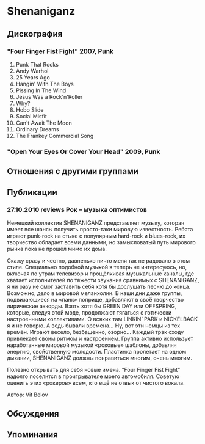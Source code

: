 # Shenaniganz



## Дискография

### "Four Finger Fist Fight" 2007, Punk

1. Punk That Rocks
2. Andy Warhol
3. 25 Years Ago
4. Hangin' With The Boys
5. Pissing In The Wind
6. Jesus Was a Rock'n'Roller
7. Why?
8. Hobo Slide
9. Social Misfit
10. Can't Await The Moon
11. Ordinary Dreams
12. The Frankey Commercial Song

### "Open Your Eyes Or Cover Your Head" 2009, Punk




## Отношения с другими группами


## Публикации

### 27.10.2010 reviews Рок – музыка оптимистов

<P>Немецкий коллектив SHENANIGANZ представляет музыку, которая имеет все шансы получить просто-таки мировую известность. Ребята играют punk-rock на стыке с популярным hard-rock и blues-rock, их творчество обладает всеми данными, но замысловатый путь мирового рынка пока не прошёл мимо их дома.</P>
<P>Скажу сразу и честно, давненько ничто меня так не радовало в этом стиле. Специально подобной музыкой я теперь не интересуюсь, но, включая по утрам телевизор и прощёлкивая музыкальные каналы, где хватает исполнителей по тяжести звучания сравнимых с SHENANIGANZ, я ни разу не смог заставить себя хотя бы дослушать песню до конца. Возможно, дело в мировой меланхолии. В наши дни даже группы, подвизающиеся на «панк» поприще, добавляют в своё творчество лирические аккорды. Взять хотя бы GREEN DAY или OFFSPRING, которые, следуя этой моде, продолжают тягаться с готически настроенными коллективами. О всяких там LINKIN’ PARK и NICKELBACK я и не говорю. А ведь бывали времена… Ну, вот эти немцы из тех времён. Играют весело, безбашенно, озорно… Каждый трэк сходу привлекает своим ритмом и настроением. Группа активно использует наработанные мировой музыкой «роковые» шаблоны, добавляя энергию, свойственную молодости. Пластинка пролетает на одном дыхании, SHENANIGANZ должны понравиться многим, очень многим.</P>
<P>Полезно открывать для себя новые имена. “Four Finger Fist Fight” надолго поселится в проигрывателе моего автомобиля. Советую оценить этих «рокеров» всем, кто ещё не отвык от чистого вокала.</P>
Автор: Vit Belov


## Обсуждения


## Упоминания

